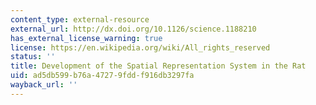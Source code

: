 ```yaml
---
content_type: external-resource
external_url: http://dx.doi.org/10.1126/science.1188210
has_external_license_warning: true
license: https://en.wikipedia.org/wiki/All_rights_reserved
status: ''
title: Development of the Spatial Representation System in the Rat
uid: ad5db599-b76a-4727-9fdd-f916db3297fa
wayback_url: ''
---
```

